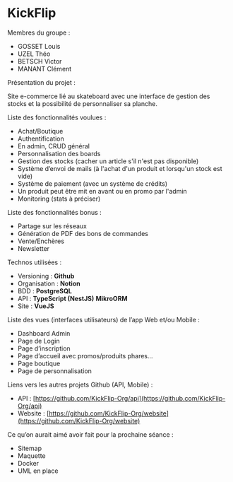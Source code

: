 # KickFlip

Membres du groupe :

- GOSSET Louis
- UZEL Théo
- BETSCH Victor
- MANANT Clément

Présentation du projet : 

Site e-commerce lié au skateboard avec une interface de gestion des stocks et la possibilité de personnaliser sa planche.

Liste des fonctionnalités voulues : 

- Achat/Boutique
- Authentification
- En admin, CRUD général
- Personnalisation des boards
- Gestion des stocks (cacher un article s'il n'est pas disponible)
- Système d’envoi de mails (à l'achat d'un produit et lorsqu'un stock est vide)
- Système de paiement (avec un système de crédits)
- Un produit peut être mit en avant ou en promo par l'admin
- Monitoring (stats à préciser)

Liste des fonctionnalités bonus :

- Partage sur les réseaux
- Génération de PDF des bons de commandes
- Vente/Enchères
- Newsletter

Technos utilisées : 

- Versioning : **Github**
- Organisation : **Notion**
- BDD : **PostgreSQL**
- API : **TypeScript (NestJS)**  **MikroORM**
- Site : **VueJS**

Liste des vues (interfaces utilisateurs) de l’app Web et/ou Mobile :

- Dashboard Admin
- Page de Login
- Page d’inscription
- Page d’accueil avec promos/produits phares…
- Page boutique
- Page de personnalisation

Liens vers les autres projets Github (API, Mobile) :

- API : [https://github.com/KickFlip-Org/api](https://github.com/KickFlip-Org/api)
- Website : [https://github.com/KickFlip-Org/website](https://github.com/KickFlip-Org/website)

Ce qu’on aurait aimé avoir fait pour la prochaine séance : 

- Sitemap
- Maquette
- Docker
- UML en place
